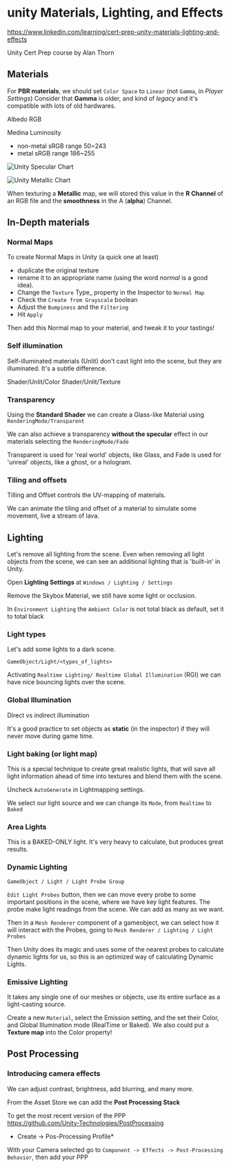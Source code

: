 # unity Materials, Lighting, and Effects

https://www.linkedin.com/learning/cert-prep-unity-materials-lighting-and-effects

Unity Cert Prep course
by Alan Thorn

## Materials

For **PBR materials**, we should set `Color Space` to `Linear` (not `Gamma`, in _Player Settings_)
Consider that **Gamma** is older, and kind of _legacy_ and it's compatible with lots of old hardwares.

Albedo RGB

Medina Luminosity
* non-metal sRGB range 50~243
* metal sRGB range 186~255

![Unity Specular Chart](UnitySpecularChart.png)

![Unity Metallic Chart](UnityMetallicChart.png)

When texturing a **Metallic** map, we will stored this value in the **R Channel** of an RGB file and the **smoothness** in the A (**alpha**) Channel.

## In-Depth materials

### Normal Maps

To create Normal Maps in Unity (a quick one at least)

* duplicate the original texture
* rename it to an appropriate name (using the word _normal_ is a good idea).
* Change the `Texture` Type_ property in the Inspector to `Normal Map`
* Check the `Create from Grayscale` boolean
* Adjust the `Bumpiness` and the `Filtering`
* Hit `Apply`

Then add this Normal map to your material, and tweak it to your tastings!

### Self illumination

Self-illuminated materials (Unlit) don't cast light into the scene, but they are illuminated. It's a subtle difference.

Shader/Unlit/Color
Shader/Unlit/Texture

### Transparency

Using the **Standard Shader** we can create a Glass-like Material using `RenderingMode/Transparent`

We can also achieve a transparency **without the specular** effect in our materials selecting the `RenderingMode/Fade`

Transparent is used for 'real world' objects, like Glass, and Fade is used for 'unreal' objects, like a ghost, or a hologram.

### Tiling and offsets

Tilling and Offset controls the UV-mapping of materials.

We can animate the tiling and offset of a material to simulate some movement, live a stream of lava.

## Lighting

Let's remove all lighting from the scene.
Even when removing all light objects from the scene, we can see an additional lighting that is 'built-in' in Unity.

Open **Lighting Settings** at `Windows / Lighting / Settings`

Remove the Skybox Material, we still have some light or occlusion.

In `Environment Lighting` the `Ambient Color` is not total black as default, set it to total black

### Light types

Let's add some lights to a dark scene.

`GameObject/Light/<types_of_lights>`

Activating `Realtime Lighting/ Realtime Global Illumination` (RGI) we can have nice bouncing lights over the scene.

### Global Illumination

Direct vs indirect illumination

It's a good practice to set objects as **static** (in the inspector) if they will never move during game time.

### Light baking (or light map)

This is a special technique to create great realistic lights, that will save all light information ahead of time into textures and blend them with the scene.

Uncheck `AutoGenerate` in Lightmapping settings.

We select our light source and we can change its `Mode`, from `Realtime` to `Baked`

### Area Lights

This is a BAKED-ONLY light. It's very heavy to calculate, but produces great results.

### Dynamic Lighting

`GameObject / Light / Light Probe Group`

`Edit Light Probes` button, then we can move every probe to some important positions in the scene, where we have key light features. The probe make light readings from the scene. We can add as many as we want.

Then in a `Mesh Renderer` component of a gameobject, we can select how it will interact with the Probes, going to `Mesh Renderer / Lighting / Light Probes`

Then Unity does its magic and uses some of the nearest probes to calculate dynamic lights for us, so this is an optimized way of calculating Dynamic Lights.

### Emissive Lighting

It takes any single one of our meshes or objects, use its entire surface as a light-casting source.

Create a new `Material`, select the Emission setting, and the set their Color, and Global Illumination mode (RealTime or Baked).
We also could put a **Texture map** into the Color property!

## Post Processing

### Introducing camera effects

We can adjust contrast, brightness, add blurring, and many more.

From the Asset Store we can add the **Post Processing Stack**

To get the most recent version of the PPP  
https://github.com/Unity-Technologies/PostProcessing

* Create -> Pos-Processing Profile*

With your Camera selected go to `Component -> Effects -> Post-Processing Behavior`, then add your PPP
